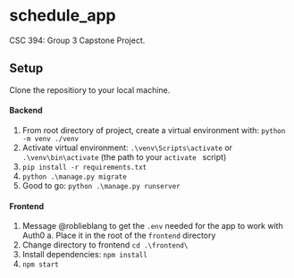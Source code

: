 # schedule_app

CSC 394: Group 3 Capstone Project.

## Setup

Clone the repositiory to your local machine.

#### Backend

1. From root directory of project, create a virtual environment with: `python -m venv ./venv`
2. Activate virtual environment: `.\venv\Scripts\activate` or `.\venv\bin\activate` (the path to your `activate ` script)
3. `pip install -r requirements.txt`
4. `python .\manage.py migrate`
5. Good to go: `python .\manage.py runserver`

#### Frontend

1. Message @roblieblang to get the `.env` needed for the app to work with Auth0
  a. Place it in the root of the `frontend` directory
2. Change directory to frontend `cd .\frontend\`
3. Install dependencies: `npm install`
4. `npm start`
